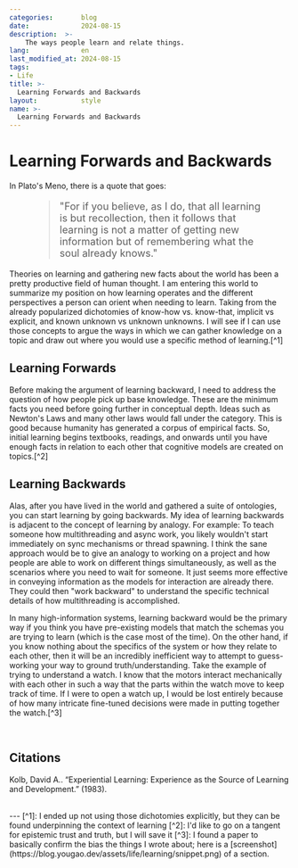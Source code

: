 ```yaml
---
categories:       blog
date:             2024-08-15
description:  >-
    The ways people learn and relate things.
lang:             en
last_modified_at: 2024-08-15
tags:
- Life
title: >-
  Learning Forwards and Backwards
layout:           style
name: >-
  Learning Forwards and Backwards
---
```


# Learning Forwards and Backwards

In Plato's Meno, there is a quote that goes:

<figure class="container-lg my-6" style="padding: 0;">
 <blockquote class="blockquote" style="font-size: 18px;">
 <p>  "For if you believe, as I do, that all learning is but recollection, then it follows that learning is not a matter of getting new information but of remembering what the soul already knows." </p>
 </blockquote>
</figure>

Theories on learning and gathering new facts about the world has been a pretty productive field of human thought. I am entering this world to summarize my position on how learning operates and the different perspectives a person can orient when needing to learn. Taking from the already popularized dichotomies of know-how vs. know-that, implicit vs explicit, and known unknown vs unknown unknowns. I will see if I can use those concepts to argue the ways in which we can gather knowledge on a topic and draw out where you would use a specific method of learning.[^1]

## Learning Forwards

Before making the argument of learning backward, I need to address the question of how people pick up base knowledge. These are the minimum facts you need before going further in conceptual depth. Ideas such as Newton's Laws and many other laws would fall under the category. This is good because humanity has generated a corpus of empirical facts. So, initial learning begins textbooks, readings, and onwards until you have enough facts in relation to each other that cognitive models are created on topics.[^2]

## Learning Backwards

Alas, after you have lived in the world and gathered a suite of ontologies, you can start learning by going backwards. My idea of learning backwards is adjacent to the concept of learning by analogy. For example: To teach someone how multithreading and async work, you likely wouldn't start immediately on sync mechanisms or thread spawning. I think the sane approach would be to give an analogy to working on a project and how people are able to work on different things simultaneously, as well as the scenarios where you need to wait for someone. It just seems more effective in conveying information as the models for interaction are already there. They could then "work backward" to understand the specific technical details of how multithreading is accomplished.

In many high-information systems, learning backward would be the primary way if you think you have pre-existing models that match the schemas you are trying to learn (which is the case most of the time). On the other hand, if you know nothing about the specifics of the system or how they relate to each other, then it will be an incredibly inefficient way to attempt to guess-working your way to ground truth/understanding. Take the example of trying to understand a watch. I know that the motors interact mechanically with each other in such a way that the parts within the watch move to keep track of time. If I were to open a watch up, I would be lost entirely because of how many intricate fine-tuned decisions were made in putting together the watch.[^3]

<br/>

## Citations

Kolb, David A.. “Experiential Learning: Experience as the Source of Learning and Development.” (1983).

<br/>
---
[^1]: I ended up not using those dichotomies explicitly, but they can be found underpinning the context of learning
[^2]: I'd like to go on a tangent for epistemic trust and truth, but I will save it
[^3]: I found a paper to basically confirm the bias the things I wrote about; here is a [screenshot](https://blog.yougao.dev/assets/life/learning/snippet.png) of a section.